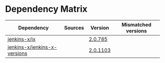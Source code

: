 # Dependency Matrix

Dependency | Sources | Version | Mismatched versions
---------- | ------- | ------- | -------------------
[jenkins-x/jx](https://github.com/jenkins-x/jx.git) |  | [2.0.785](https://github.com/jenkins-x/jx/releases/tag/v2.0.785) | 
[jenkins-x/jenkins-x-versions](https://github.com/jenkins-x/jenkins-x-versions) |  | [2.0.1103]() | 
